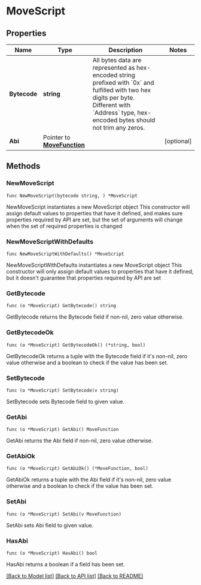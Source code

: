 # MoveScript

## Properties

Name | Type | Description | Notes
------------ | ------------- | ------------- | -------------
**Bytecode** | **string** | All bytes data are represented as hex-encoded string prefixed with &#x60;0x&#x60; and fulfilled with two hex digits per byte.  Different with &#x60;Address&#x60; type, hex-encoded bytes should not trim any zeros.  | 
**Abi** | Pointer to [**MoveFunction**](MoveFunction.md) |  | [optional] 

## Methods

### NewMoveScript

`func NewMoveScript(bytecode string, ) *MoveScript`

NewMoveScript instantiates a new MoveScript object
This constructor will assign default values to properties that have it defined,
and makes sure properties required by API are set, but the set of arguments
will change when the set of required properties is changed

### NewMoveScriptWithDefaults

`func NewMoveScriptWithDefaults() *MoveScript`

NewMoveScriptWithDefaults instantiates a new MoveScript object
This constructor will only assign default values to properties that have it defined,
but it doesn't guarantee that properties required by API are set

### GetBytecode

`func (o *MoveScript) GetBytecode() string`

GetBytecode returns the Bytecode field if non-nil, zero value otherwise.

### GetBytecodeOk

`func (o *MoveScript) GetBytecodeOk() (*string, bool)`

GetBytecodeOk returns a tuple with the Bytecode field if it's non-nil, zero value otherwise
and a boolean to check if the value has been set.

### SetBytecode

`func (o *MoveScript) SetBytecode(v string)`

SetBytecode sets Bytecode field to given value.


### GetAbi

`func (o *MoveScript) GetAbi() MoveFunction`

GetAbi returns the Abi field if non-nil, zero value otherwise.

### GetAbiOk

`func (o *MoveScript) GetAbiOk() (*MoveFunction, bool)`

GetAbiOk returns a tuple with the Abi field if it's non-nil, zero value otherwise
and a boolean to check if the value has been set.

### SetAbi

`func (o *MoveScript) SetAbi(v MoveFunction)`

SetAbi sets Abi field to given value.

### HasAbi

`func (o *MoveScript) HasAbi() bool`

HasAbi returns a boolean if a field has been set.


[[Back to Model list]](../README.md#documentation-for-models) [[Back to API list]](../README.md#documentation-for-api-endpoints) [[Back to README]](../README.md)



